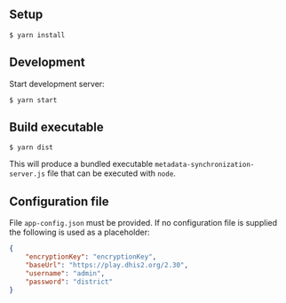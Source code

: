 ## Setup

```
$ yarn install
```

## Development

Start development server:

```
$ yarn start
```

## Build executable

```
$ yarn dist
```

This will produce a bundled executable ```metadata-synchronization-server.js``` file that can be executed with ```node```.

## Configuration file

File `app-config.json` must be provided. If no configuration file is supplied the following is used as a placeholder:

```json
{
    "encryptionKey": "encryptionKey",
    "baseUrl": "https://play.dhis2.org/2.30",
    "username": "admin",
    "password": "district"
}

```
